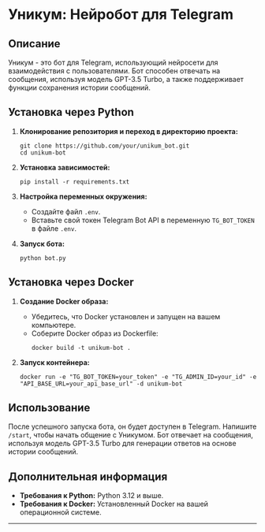 # Уникум: Нейробот для Telegram

## Описание

Уникум - это бот для Telegram, использующий нейросети для взаимодействия с пользователями. Бот способен отвечать на сообщения, используя модель GPT-3.5 Turbo, а также поддерживает функции сохранения истории сообщений.

## Установка через Python

1. **Клонирование репозитория и переход в директорию проекта:**

   ```
   git clone https://github.com/your/unikum_bot.git
   cd unikum-bot
   ```

2. **Установка зависимостей:**

   ```
   pip install -r requirements.txt
   ```

3. **Настройка переменных окружения:**

   - Создайте файл `.env`.
   - Вставьте свой токен Telegram Bot API в переменную `TG_BOT_TOKEN` в файле `.env`.

4. **Запуск бота:**
   ```
   python bot.py
   ```

## Установка через Docker

1. **Создание Docker образа:**

   - Убедитесь, что Docker установлен и запущен на вашем компьютере.
   - Соберите Docker образ из Dockerfile:
     ```
     docker build -t unikum-bot .
     ```

2. **Запуск контейнера:**

   ```
   docker run -e "TG_BOT_TOKEN=your_token" -e "TG_ADMIN_ID=your_id" -e "API_BASE_URL=your_api_base_url" -d unikum-bot
   ```

## Использование

После успешного запуска бота, он будет доступен в Telegram. Напишите `/start`, чтобы начать общение с Уникумом. Бот отвечает на сообщения, используя модель GPT-3.5 Turbo для генерации ответов на основе истории сообщений.

## Дополнительная информация

- **Требования к Python:** Python 3.12 и выше.
- **Требования к Docker:** Установленный Docker на вашей операционной системе.

---
